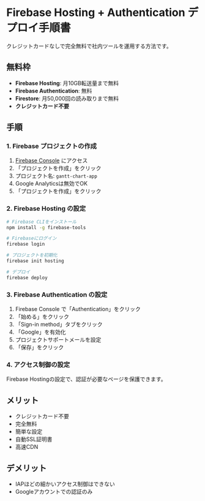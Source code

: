 # Firebase Hosting + Authentication デプロイ手順書

クレジットカードなしで完全無料で社内ツールを運用する方法です。

## 無料枠

- **Firebase Hosting**: 月10GB転送量まで無料
- **Firebase Authentication**: 無料
- **Firestore**: 月50,000回の読み取りまで無料
- **クレジットカード不要**

## 手順

### 1. Firebase プロジェクトの作成

1. [Firebase Console](https://console.firebase.google.com/) にアクセス
2. 「プロジェクトを作成」をクリック
3. プロジェクト名: `gantt-chart-app`
4. Google Analyticsは無効でOK
5. 「プロジェクトを作成」をクリック

### 2. Firebase Hosting の設定

```bash
# Firebase CLIをインストール
npm install -g firebase-tools

# Firebaseにログイン
firebase login

# プロジェクトを初期化
firebase init hosting

# デプロイ
firebase deploy
```

### 3. Firebase Authentication の設定

1. Firebase Console で「Authentication」をクリック
2. 「始める」をクリック
3. 「Sign-in method」タブをクリック
4. 「Google」を有効化
5. プロジェクトサポートメールを設定
6. 「保存」をクリック

### 4. アクセス制御の設定

Firebase Hostingの設定で、認証が必要なページを保護できます。

## メリット

- クレジットカード不要
- 完全無料
- 簡単な設定
- 自動SSL証明書
- 高速CDN

## デメリット

- IAPほどの細かいアクセス制御はできない
- Googleアカウントでの認証のみ
